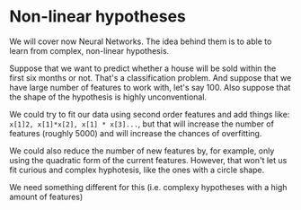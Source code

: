 # Non-linear hypotheses

We will cover now Neural Networks. The idea behind them is to able to learn from complex, non-linear hypothesis.

Suppose that we want to predict whether a house will be sold within the first six months or not. That's a classification problem. And suppose that we have large number of features to work with, let's say 100. Also suppose that the shape of the hypothesis is highly unconventional.

We could try to fit our data using second order features and add things like: `x[1]2, x[1]*x[2], x[1] * x[3]...`, but that will increase the number of features (roughly 5000) and will increase the chances of overfitting.

We could also reduce the number of new features by, for example, only using the quadratic form of the current features. However, that won't let us fit curious and complex hyphotesis, like the ones with a circle shape.

We need something different for this (i.e. complexy hypotheses with a high amount of features)
